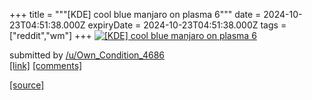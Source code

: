 +++
title = """[KDE] cool blue manjaro on plasma 6"""
date = 2024-10-23T04:51:38.000Z
expiryDate = 2024-10-23T04:51:38.000Z
tags = ["reddit","wm"]
+++
[![ [KDE] cool blue manjaro on plasma 6 ](https://preview.redd.it/fefifxqesfwd1.png?width=640&crop=smart&auto=webp&s=316f45b792c96692b5ee15a9f44b22b7cfc279bb " [KDE] cool blue manjaro on plasma 6 ")](https://www.reddit.com/r/unixporn/comments/1ga2fq7/kde_cool_blue_manjaro_on_plasma_6/)

submitted by [/u/Own\_Condition\_4686](https://www.reddit.com/user/Own_Condition_4686)  
[\[link\]](https://i.redd.it/fefifxqesfwd1.png) [\[comments\]](https://www.reddit.com/r/unixporn/comments/1ga2fq7/kde_cool_blue_manjaro_on_plasma_6/)

[[source]](https://www.reddit.com/r/unixporn/comments/1ga2fq7/kde_cool_blue_manjaro_on_plasma_6/)
